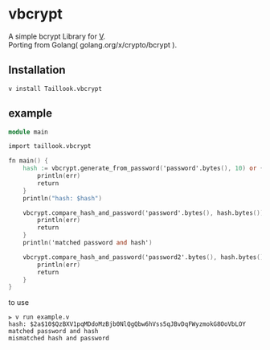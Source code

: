 # vbcrypt
A simple bcrypt Library for [V](https://github.com/vlang/v).  
Porting from Golang( golang.org/x/crypto/bcrypt ).

## Installation
```
v install Taillook.vbcrypt
```

## example
```v
module main

import taillook.vbcrypt

fn main() {
	hash := vbcrypt.generate_from_password('password'.bytes(), 10) or {
		println(err)
		return
	}
	println("hash: $hash")

	vbcrypt.compare_hash_and_password('password'.bytes(), hash.bytes()) or {
		println(err)
		return
	}
	println('matched password and hash')

	vbcrypt.compare_hash_and_password('password2'.bytes(), hash.bytes()) or {
		println(err)
		return
	}
}
```

to use
```
⫸ v run example.v
hash: $2a$10$QzBXV1pqMDdoMzBjb0NlQgQbw6hVss5qJBvDqFWyzmokG8OoVbLOY
matched password and hash
mismatched hash and password
```
